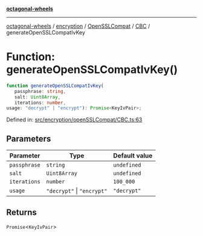 [**octagonal-wheels**](../../../../README.md)

***

[octagonal-wheels](../../../../modules.md) / [encryption](../../../README.md) / [OpenSSLCompat](../../README.md) / [CBC](../README.md) / generateOpenSSLCompatIvKey

# Function: generateOpenSSLCompatIvKey()

```ts
function generateOpenSSLCompatIvKey(
   passphrase: string, 
   salt: Uint8Array, 
   iterations: number, 
usage: "decrypt" | "encrypt"): Promise<KeyIvPair>;
```

Defined in: [src/encryption/openSSLCompat/CBC.ts:63](https://github.com/vrtmrz/octagonal-wheels/blob/main/src/encryption/openSSLCompat/CBC.ts#L63)

## Parameters

| Parameter | Type | Default value |
| ------ | ------ | ------ |
| `passphrase` | `string` | `undefined` |
| `salt` | `Uint8Array` | `undefined` |
| `iterations` | `number` | `100_000` |
| `usage` | `"decrypt"` \| `"encrypt"` | `"decrypt"` |

## Returns

`Promise`\<`KeyIvPair`\>
